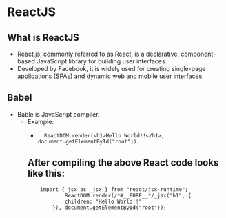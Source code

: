 # **ReactJS**

## **What is ReactJS**
- React.js, commonly referred to as React, is a declarative, component-based JavaScript library for building user interfaces.
- Developed by Facebook, it is widely used for creating single-page applications (SPAs) and dynamic web and mobile user interfaces.


## Babel
- Bable is JavaScript compiler.
  - Example:
    -       ReactDOM.render(<h1>Hello World!!</h1>, document.getElementById("root"));
    After compiling the above React code looks like this:
    - 
            import { jsx as _jsx } from "react/jsx-runtime";
                    ReactDOM.render(/*#__PURE__*/_jsx("h1", {
                    children: "Hello World!!"
                }), document.getElementById("root"));